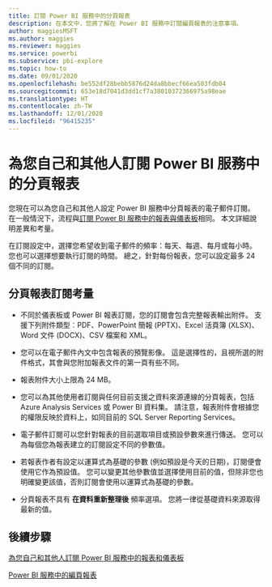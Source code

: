 ```yaml
---
title: 訂閱 Power BI 服務中的分頁報表
description: 在本文中，您將了解在 Power BI 服務中訂閱編頁報表的注意事項。
author: maggiesMSFT
ms.author: maggies
ms.reviewer: maggies
ms.service: powerbi
ms.subservice: pbi-explore
ms.topic: how-to
ms.date: 09/01/2020
ms.openlocfilehash: be552df28bebb5876d24da8bbecf66ea503fdb04
ms.sourcegitcommit: 653e18d7041d3dd1cf7a38010372366975a98eae
ms.translationtype: HT
ms.contentlocale: zh-TW
ms.lasthandoff: 12/01/2020
ms.locfileid: "96415235"
---
```

# <a name="subscribe-yourself-and-others-to-paginated-reports-in-the-power-bi-service"></a>為您自己和其他人訂閱 Power BI 服務中的分頁報表 

您現在可以為您自己和其他人設定 Power BI 服務中分頁報表的電子郵件訂閱。 在一般情況下，流程與[訂閱 Power BI 服務中的報表與儀表板](end-user-subscribe.md)相同。 本文詳細說明差異和考量。 

在訂閱設定中，選擇您希望收到電子郵件的頻率：每天、每週、每月或每小時。 您也可以選擇想要執行訂閱的時間。 總之，針對每份報表，您可以設定最多 24 個不同的訂閱。 

## <a name="considerations-for-paginated-report-subscriptions"></a>分頁報表訂閱考量 

- 不同於儀表板或 Power BI 報表訂閱，您的訂閱會包含完整報表輸出附件。  支援下列附件類型︰PDF、PowerPoint 簡報 (PPTX)、Excel 活頁簿 (XLSX)、Word 文件 (DOCX)、CSV 檔案和 XML。

- 您可以在電子郵件內文中包含報表的預覽影像。  這是選擇性的，且視所選的附件格式，其會與您附加報表文件的第一頁有些不同。 

- 報表附件大小上限為 24 MB。 

- 您可以為其他使用者訂閱與任何目前支援之資料來源連線的分頁報表，包括 Azure Analysis Services 或 Power BI 資料集。 請注意，報表附件會根據您的權限反映於資料上，如同目前的 SQL Server Reporting Services。 

- 電子郵件訂閱可以您針對報表的目前選取項目或預設參數來進行傳送。  您可以為每個您為報表建立的訂閱設定不同的參數值。 

- 若報表作者有設定以運算式為基礎的參數 (例如預設是今天的日期)，訂閱便會使用它作為預設值。 您可以變更其他參數值並選擇使用目前的值，但除非您也明確變更該值，否則訂閱會使用以運算式為基礎的參數。

- 分頁報表不具有 **在資料重新整理後** 頻率選項。 您將一律從基礎資料來源取得最新的值。 

## <a name="next-steps"></a>後續步驟

[為您自己和其他人訂閱 Power BI 服務中的報表和儀表板](../collaborate-share/service-report-subscribe.md)

[Power BI 服務中的編頁報表](end-user-paginated-report.md)
